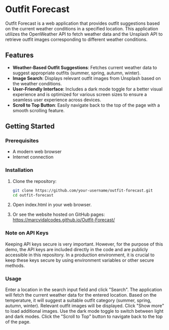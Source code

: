 # Outfit Forecast

Outfit Forecast is a web application that provides outfit suggestions based on the current weather conditions in a specified location. This application utilizes the OpenWeather API to fetch weather data and the Unsplash API to retrieve outfit images corresponding to different weather conditions.

## Features

- **Weather-Based Outfit Suggestions**: Fetches current weather data to suggest appropriate outfits (summer, spring, autumn, winter).
- **Image Search**: Displays relevant outfit images from Unsplash based on the weather conditions.
- **User-Friendly Interface**: Includes a dark mode toggle for a better visual experience and is optimized for various screen sizes to ensure a seamless user experience across devices.
- **Scroll to Top Button**: Easily navigate back to the top of the page with a smooth scrolling feature.

## Getting Started

### Prerequisites

- A modern web browser
- Internet connection

### Installation

1. Clone the repository:
   ```sh
   git clone https://github.com/your-username/outfit-forecast.git
   cd outfit-forecast

2. Open index.html in your web browser.

3. Or see the website hosted on GitHub pages: https://marcvidalcodes.github.io/Outfit-Forecast/

### Note on API Keys

Keeping API keys secure is very important. However, for the purpose of this demo, the API keys are included directly in the code and are publicly accessible in this repository. In a production environment, it is crucial to keep these keys secure by using environment variables or other secure methods.

### Usage

Enter a location in the search input field and click "Search".
The application will fetch the current weather data for the entered location.
Based on the temperature, it will suggest a suitable outfit category (summer, spring, autumn, winter).
Relevant outfit images will be displayed.
Click "Show more" to load additional images.
Use the dark mode toggle to switch between light and dark modes.
Click the "Scroll to Top" button to navigate back to the top of the page.
